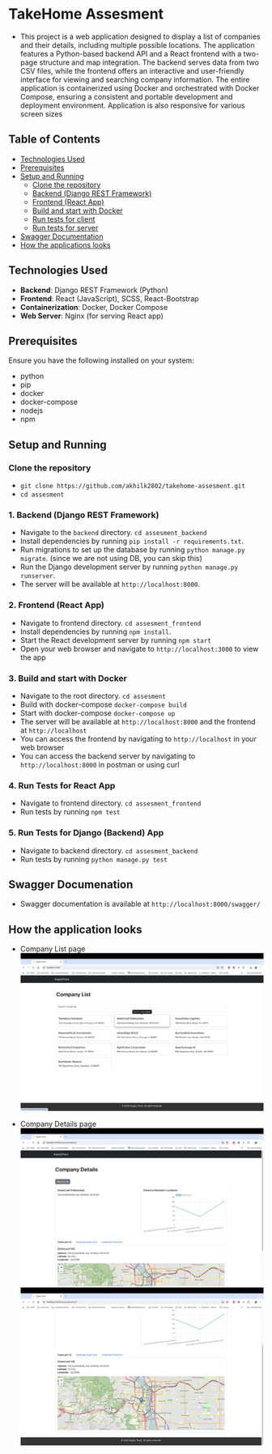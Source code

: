 # TakeHome Assesment

- This project is a web application designed to display a list of companies and their details, including multiple possible locations. The application features a Python-based backend API and a React frontend with a two-page structure and map integration. The backend serves data from two CSV files, while the frontend offers an interactive and user-friendly interface for viewing and searching company information. The entire application is containerized using Docker and orchestrated with Docker Compose, ensuring a consistent and portable development and deployment environment. Application is also responsive for various screen sizes

## Table of Contents

- [Technologies Used](#technologies-used)
- [Prerequisites](#prerequisites)
- [Setup and Running](#setup-and-running)
  - [Clone the repository](#clone-the-repository)
  - [Backend (Django REST Framework)](#1-backend-django-rest-framework)
  - [Frontend (React App)](#2-frontend-react-app)
  - [Build and start with Docker](#3-build-and-start-with-docker)
  - [Run tests for client](#4-run-tests-for-react-app)
  - [Run tests for server](#5-run-tests-for-django-backend-app)
- [Swagger Documentation](#swagger-documenation)
- [How the applications looks](#how-the-applications-looks)

## Technologies Used

- **Backend**: Django REST Framework (Python)
- **Frontend**: React (JavaScript), SCSS, React-Bootstrap
- **Containerization**: Docker, Docker Compose
- **Web Server**: Nginx (for serving React app)

## Prerequisites

Ensure you have the following installed on your system:

- python
- pip
- docker
- docker-compose
- nodejs
- npm

## Setup and Running

### Clone the repository

- `git clone https://github.com/akhilk2802/takehome-assesment.git`
- `cd assesment`

### 1. Backend (Django REST Framework)

- Navigate to the `backend` directory.
  `cd assesment_backend`
- Install dependencies by running `pip install -r requirements.txt`.
- Run migrations to set up the database by running `python manage.py migrate`. (since we are not using DB, you can skip this)
- Run the Django development server by running `python manage.py runserver`.
- The server will be available at `http://localhost:8000`.

### 2. Frontend (React App)

- Navigate to frontend directory.
  `cd assesment_frontend`
- Install dependencies by running `npm install`.
- Start the React development server by running `npm start`
- Open your web browser and navigate to `http://localhost:3000` to view the app

### 3. Build and start with Docker

- Navigate to the root directory.
  `cd assesment`
- Build with docker-compose
  `docker-compose build`
- Start with docker-compose
  `docker-compose up`
- The server will be available at `http://localhost:8000` and the frontend at `http://localhost`
- You can access the frontend by navigating to `http://localhost` in your web browser
- You can access the backend server by navigating to `http://localhost:8000` in postman or using curl

### 4. Run Tests for React App

- Navigate to frontend directory.
  `cd assesment_frontend`
- Run tests by running `npm test`

### 5. Run Tests for Django (Backend) App

- Navigate to backend directory.
  `cd assesment_backend`
- Run tests by running `python manage.py test`

## Swagger Documenation

- Swagger documentation is available at `http://localhost:8000/swagger/`

## How the application looks

- Company List page
  ![company list](./images/companyList.jpg)

- Company Details page
  ![company Details](./images//companyDetails1.jpg)
  ![company Details](./images//companyDetails2.jpg)
